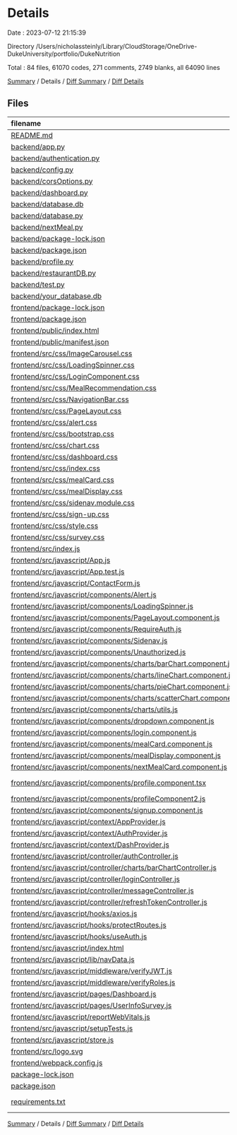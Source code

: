 # Details

Date : 2023-07-12 21:15:39

Directory /Users/nicholassteinly/Library/CloudStorage/OneDrive-DukeUniversity/portfolio/DukeNutrition

Total : 84 files,  61070 codes, 271 comments, 2749 blanks, all 64090 lines

[Summary](results.md) / Details / [Diff Summary](diff.md) / [Diff Details](diff-details.md)

## Files
| filename | language | code | comment | blank | total |
| :--- | :--- | ---: | ---: | ---: | ---: |
| [README.md](/README.md) | Markdown | 2 | 0 | 1 | 3 |
| [backend/app.py](/backend/app.py) | Python | 22 | 1 | 7 | 30 |
| [backend/authentication.py](/backend/authentication.py) | Python | 164 | 15 | 58 | 237 |
| [backend/config.py](/backend/config.py) | Python | 4 | 1 | 1 | 6 |
| [backend/corsOptions.py](/backend/corsOptions.py) | Python | 10 | 0 | 3 | 13 |
| [backend/dashboard.py](/backend/dashboard.py) | Python | 311 | 23 | 104 | 438 |
| [backend/database.db](/backend/database.db) | Database | 160 | 0 | 1 | 161 |
| [backend/database.py](/backend/database.py) | Python | 31 | 12 | 20 | 63 |
| [backend/nextMeal.py](/backend/nextMeal.py) | Python | 323 | 10 | 87 | 420 |
| [backend/package-lock.json](/backend/package-lock.json) | JSON | 324 | 0 | 1 | 325 |
| [backend/package.json](/backend/package.json) | JSON | 5 | 0 | 1 | 6 |
| [backend/profile.py](/backend/profile.py) | Python | 81 | 1 | 27 | 109 |
| [backend/restaurantDB.py](/backend/restaurantDB.py) | Python | 21 | 7 | 8 | 36 |
| [backend/test.py](/backend/test.py) | Python | 34 | 0 | 8 | 42 |
| [backend/your_database.db](/backend/your_database.db) | Database | 0 | 0 | 1 | 1 |
| [frontend/package-lock.json](/frontend/package-lock.json) | JSON | 35,795 | 0 | 1 | 35,796 |
| [frontend/package.json](/frontend/package.json) | JSON | 74 | 0 | 1 | 75 |
| [frontend/public/index.html](/frontend/public/index.html) | HTML | 30 | 20 | 2 | 52 |
| [frontend/public/manifest.json](/frontend/public/manifest.json) | JSON | 25 | 0 | 1 | 26 |
| [frontend/src/css/ImageCarousel.css](/frontend/src/css/ImageCarousel.css) | CSS | 5 | 0 | 2 | 7 |
| [frontend/src/css/LoadingSpinner.css](/frontend/src/css/LoadingSpinner.css) | CSS | 9 | 0 | 1 | 10 |
| [frontend/src/css/LoginComponent.css](/frontend/src/css/LoginComponent.css) | CSS | 34 | 0 | 6 | 40 |
| [frontend/src/css/MealRecommendation.css](/frontend/src/css/MealRecommendation.css) | CSS | 31 | 0 | 7 | 38 |
| [frontend/src/css/NavigationBar.css](/frontend/src/css/NavigationBar.css) | CSS | 140 | 0 | 23 | 163 |
| [frontend/src/css/PageLayout.css](/frontend/src/css/PageLayout.css) | CSS | 84 | 0 | 10 | 94 |
| [frontend/src/css/alert.css](/frontend/src/css/alert.css) | CSS | 7 | 0 | 0 | 7 |
| [frontend/src/css/bootstrap.css](/frontend/src/css/bootstrap.css) | CSS | 10,102 | 33 | 743 | 10,878 |
| [frontend/src/css/chart.css](/frontend/src/css/chart.css) | CSS | 38 | 0 | 5 | 43 |
| [frontend/src/css/dashboard.css](/frontend/src/css/dashboard.css) | CSS | 76 | 0 | 13 | 89 |
| [frontend/src/css/index.css](/frontend/src/css/index.css) | CSS | 74 | 0 | 11 | 85 |
| [frontend/src/css/mealCard.css](/frontend/src/css/mealCard.css) | CSS | 105 | 0 | 18 | 123 |
| [frontend/src/css/mealDisplay.css](/frontend/src/css/mealDisplay.css) | CSS | 155 | 0 | 29 | 184 |
| [frontend/src/css/sidenav.module.css](/frontend/src/css/sidenav.module.css) | CSS | 64 | 0 | 7 | 71 |
| [frontend/src/css/sign-up.css](/frontend/src/css/sign-up.css) | CSS | 4,499 | 31 | 591 | 5,121 |
| [frontend/src/css/style.css](/frontend/src/css/style.css) | CSS | 54 | 0 | 9 | 63 |
| [frontend/src/css/survey.css](/frontend/src/css/survey.css) | CSS | 4,499 | 31 | 591 | 5,121 |
| [frontend/src/index.js](/frontend/src/index.js) | JavaScript | 13 | 9 | 3 | 25 |
| [frontend/src/javascript/App.js](/frontend/src/javascript/App.js) | JavaScript | 66 | 0 | 6 | 72 |
| [frontend/src/javascript/App.test.js](/frontend/src/javascript/App.test.js) | JavaScript | 7 | 0 | 2 | 9 |
| [frontend/src/javascript/ContactForm.js](/frontend/src/javascript/ContactForm.js) | JavaScript | 64 | 1 | 5 | 70 |
| [frontend/src/javascript/components/Alert.js](/frontend/src/javascript/components/Alert.js) | JavaScript | 6 | 0 | 2 | 8 |
| [frontend/src/javascript/components/LoadingSpinner.js](/frontend/src/javascript/components/LoadingSpinner.js) | JavaScript | 13 | 0 | 2 | 15 |
| [frontend/src/javascript/components/PageLayout.component.js](/frontend/src/javascript/components/PageLayout.component.js) | JavaScript | 13 | 0 | 2 | 15 |
| [frontend/src/javascript/components/RequireAuth.js](/frontend/src/javascript/components/RequireAuth.js) | JavaScript | 14 | 0 | 3 | 17 |
| [frontend/src/javascript/components/Sidenav.js](/frontend/src/javascript/components/Sidenav.js) | JavaScript | 36 | 0 | 2 | 38 |
| [frontend/src/javascript/components/Unauthorized.js](/frontend/src/javascript/components/Unauthorized.js) | JavaScript | 16 | 0 | 4 | 20 |
| [frontend/src/javascript/components/charts/barChart.component.js](/frontend/src/javascript/components/charts/barChart.component.js) | JavaScript | 160 | 2 | 26 | 188 |
| [frontend/src/javascript/components/charts/lineChart.component.js](/frontend/src/javascript/components/charts/lineChart.component.js) | JavaScript | 61 | 0 | 17 | 78 |
| [frontend/src/javascript/components/charts/pieChart.component.js](/frontend/src/javascript/components/charts/pieChart.component.js) | JavaScript | 59 | 0 | 18 | 77 |
| [frontend/src/javascript/components/charts/scatterChart.component.js](/frontend/src/javascript/components/charts/scatterChart.component.js) | JavaScript | 120 | 5 | 28 | 153 |
| [frontend/src/javascript/components/charts/utils.js](/frontend/src/javascript/components/charts/utils.js) | JavaScript | 152 | 1 | 25 | 178 |
| [frontend/src/javascript/components/dropdown.component.js](/frontend/src/javascript/components/dropdown.component.js) | JavaScript | 33 | 0 | 3 | 36 |
| [frontend/src/javascript/components/login.component.js](/frontend/src/javascript/components/login.component.js) | JavaScript | 76 | 2 | 9 | 87 |
| [frontend/src/javascript/components/mealCard.component.js](/frontend/src/javascript/components/mealCard.component.js) | JavaScript | 132 | 1 | 10 | 143 |
| [frontend/src/javascript/components/mealDisplay.component.js](/frontend/src/javascript/components/mealDisplay.component.js) | JavaScript | 247 | 1 | 29 | 277 |
| [frontend/src/javascript/components/nextMealCard.component.js](/frontend/src/javascript/components/nextMealCard.component.js) | JavaScript | 138 | 1 | 18 | 157 |
| [frontend/src/javascript/components/profile.component.tsx](/frontend/src/javascript/components/profile.component.tsx) | TypeScript JSX | 114 | 0 | 8 | 122 |
| [frontend/src/javascript/components/profileComponent2.js](/frontend/src/javascript/components/profileComponent2.js) | JavaScript | 99 | 6 | 13 | 118 |
| [frontend/src/javascript/components/signup.component.js](/frontend/src/javascript/components/signup.component.js) | JavaScript | 97 | 5 | 12 | 114 |
| [frontend/src/javascript/context/AppProvider.js](/frontend/src/javascript/context/AppProvider.js) | JavaScript | 12 | 0 | 2 | 14 |
| [frontend/src/javascript/context/AuthProvider.js](/frontend/src/javascript/context/AuthProvider.js) | JavaScript | 57 | 6 | 7 | 70 |
| [frontend/src/javascript/context/DashProvider.js](/frontend/src/javascript/context/DashProvider.js) | JavaScript | 93 | 7 | 26 | 126 |
| [frontend/src/javascript/controller/authController.js](/frontend/src/javascript/controller/authController.js) | JavaScript | 39 | 2 | 3 | 44 |
| [frontend/src/javascript/controller/charts/barChartController.js](/frontend/src/javascript/controller/charts/barChartController.js) | JavaScript | 16 | 0 | 7 | 23 |
| [frontend/src/javascript/controller/loginController.js](/frontend/src/javascript/controller/loginController.js) | JavaScript | 22 | 2 | 4 | 28 |
| [frontend/src/javascript/controller/messageController.js](/frontend/src/javascript/controller/messageController.js) | JavaScript | 6 | 1 | 3 | 10 |
| [frontend/src/javascript/controller/refreshTokenController.js](/frontend/src/javascript/controller/refreshTokenController.js) | JavaScript | 27 | 1 | 3 | 31 |
| [frontend/src/javascript/hooks/axios.js](/frontend/src/javascript/hooks/axios.js) | JavaScript | 10 | 0 | 2 | 12 |
| [frontend/src/javascript/hooks/protectRoutes.js](/frontend/src/javascript/hooks/protectRoutes.js) | JavaScript | 6 | 0 | 2 | 8 |
| [frontend/src/javascript/hooks/useAuth.js](/frontend/src/javascript/hooks/useAuth.js) | JavaScript | 0 | 8 | 2 | 10 |
| [frontend/src/javascript/index.html](/frontend/src/javascript/index.html) | HTML | 0 | 0 | 1 | 1 |
| [frontend/src/javascript/lib/navData.js](/frontend/src/javascript/lib/navData.js) | JavaScript | 31 | 0 | 1 | 32 |
| [frontend/src/javascript/middleware/verifyJWT.js](/frontend/src/javascript/middleware/verifyJWT.js) | JavaScript | 18 | 0 | 2 | 20 |
| [frontend/src/javascript/middleware/verifyRoles.js](/frontend/src/javascript/middleware/verifyRoles.js) | JavaScript | 10 | 0 | 1 | 11 |
| [frontend/src/javascript/pages/Dashboard.js](/frontend/src/javascript/pages/Dashboard.js) | JavaScript | 82 | 1 | 8 | 91 |
| [frontend/src/javascript/pages/UserInfoSurvey.js](/frontend/src/javascript/pages/UserInfoSurvey.js) | JavaScript | 90 | 19 | 16 | 125 |
| [frontend/src/javascript/reportWebVitals.js](/frontend/src/javascript/reportWebVitals.js) | JavaScript | 12 | 0 | 2 | 14 |
| [frontend/src/javascript/setupTests.js](/frontend/src/javascript/setupTests.js) | JavaScript | 1 | 4 | 1 | 6 |
| [frontend/src/javascript/store.js](/frontend/src/javascript/store.js) | JavaScript | 17 | 1 | 5 | 23 |
| [frontend/src/logo.svg](/frontend/src/logo.svg) | XML | 1 | 0 | 0 | 1 |
| [frontend/webpack.config.js](/frontend/webpack.config.js) | JavaScript | 13 | 0 | 2 | 15 |
| [package-lock.json](/package-lock.json) | JSON | 1,373 | 0 | 1 | 1,374 |
| [package.json](/package.json) | JSON | 6 | 0 | 1 | 7 |
| [requirements.txt](/requirements.txt) | pip requirements | 0 | 0 | 1 | 1 |

[Summary](results.md) / Details / [Diff Summary](diff.md) / [Diff Details](diff-details.md)